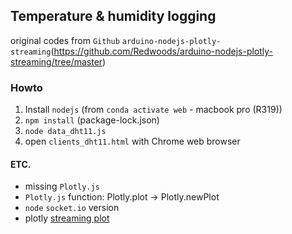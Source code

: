## Temperature & humidity logging
original codes from `Github` `arduino-nodejs-plotly-streaming`(https://github.com/Redwoods/arduino-nodejs-plotly-streaming/tree/master)

### Howto
1. Install `nodejs` (from `conda activate web` - macbook pro (R319))
2. `npm install` (package-lock.json)
3. `node data_dht11.js`
4. open `clients_dht11.html` with Chrome web browser


#### ETC.
* missing `Plotly.js`
* `Plotly.js` function: Plotly.plot -> Plotly.newPlot
* `node` `socket.io` version
* plotly [streaming plot](https://plotly.com/javascript/streaming/)
